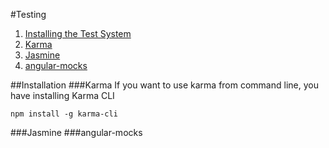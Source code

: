 #Testing

1. [Installing the Test System](#installation)
  2. [Karma](#karma)
  2. [Jasmine](#jasmine)
  2. [angular-mocks](#angular-mocks)

##Installation
###Karma
If you want to use karma from command line, you have installing Karma CLI
```
npm install -g karma-cli
```
###Jasmine
###angular-mocks
